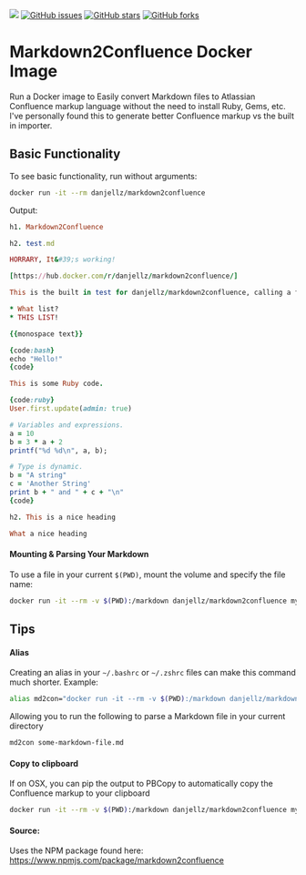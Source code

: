 [![](https://images.microbadger.com/badges/image/danjellz/markdown2confluence.svg)](http://microbadger.com/#/images/danjellz/markdown2confluence "Get your own image badge on microbadger.com") [![GitHub issues](https://img.shields.io/github/issues/danjellesma/docker-markdown2confluence.svg)](https://github.com/danjellesma/docker-markdown2confluence/issues) [![GitHub stars](https://img.shields.io/github/stars/danjellesma/docker-markdown2confluence.svg)](https://github.com/danjellesma/docker-markdown2confluence/stargazers) [![GitHub forks](https://img.shields.io/github/forks/danjellesma/docker-markdown2confluence.svg)](https://github.com/danjellesma/docker-markdown2confluence/network)

# Markdown2Confluence Docker Image

Run a Docker image to Easily convert Markdown files to Atlassian Confluence markup language without the need to install Ruby, Gems, etc. I've personally found this to generate better Confluence markup vs the built in importer.

## Basic Functionality

To see basic functionality, run without arguments:

``` bash
docker run -it --rm danjellz/markdown2confluence
```


Output:

``` ruby
h1. Markdown2Confluence

h2. test.md

HORRARY, It&#39;s working!

[https://hub.docker.com/r/danjellz/markdown2confluence/]

This is the built in test for danjellz/markdown2confluence, calling a file that you mounted on the Docker container.

* What list?
* THIS LIST!

{{monospace text}}

{code:bash}
echo "Hello!"
{code}

This is some Ruby code.

{code:ruby}
User.first.update(admin: true)

# Variables and expressions.
a = 10
b = 3 * a + 2
printf("%d %d\n", a, b);

# Type is dynamic.
b = "A string"
c = 'Another String'
print b + " and " + c + "\n"
{code}

h2. This is a nice heading

What a nice heading
```


#### Mounting & Parsing Your Markdown

To use a file in your current `$(PWD)`, mount the volume and specify the file name:

``` bash
docker run -it --rm -v $(PWD):/markdown danjellz/markdown2confluence my-markdown-file.md
```

## Tips

#### Alias
Creating an alias in your `~/.bashrc` or `~/.zshrc` files can make this command much shorter. Example:

``` bash
alias md2con="docker run -it --rm -v $(PWD):/markdown danjellz/markdown2confluence"
```

Allowing you to run the following to parse a Markdown file in your current directory

``` bash
md2con some-markdown-file.md
```

#### Copy to clipboard

If on OSX, you can pip the output to PBCopy to automatically copy the Confluence markup to your clipboard
``` bash
docker run -it --rm -v $(PWD):/markdown danjellz/markdown2confluence my-markdown-file.md | pbcopy
```

#### Source:

Uses the NPM package found here:
https://www.npmjs.com/package/markdown2confluence
